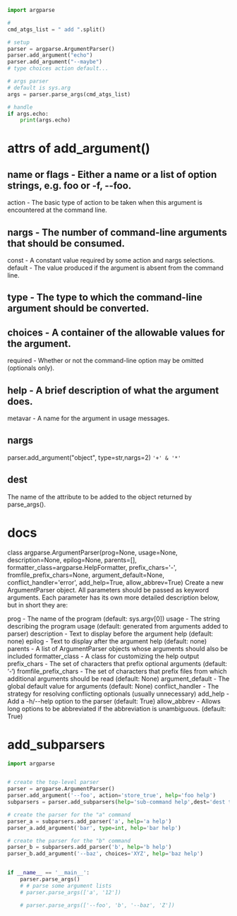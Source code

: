 ```python
import argparse

#
cmd_atgs_list = " add ".split()

# setup
parser = argparse.ArgumentParser()
parser.add_argument("echo")
parser.add_argument("--maybe")
# type choices action default...

# args parser
# default is sys.arg
args = parser.parse_args(cmd_atgs_list)

# handle
if args.echo:
    print(args.echo)

```

# attrs of add_argument()

## name or flags - Either a name or a list of option strings, e.g. foo or -f, --foo.
action - The basic type of action to be taken when this argument is encountered at the command line.

## nargs - The number of command-line arguments that should be consumed.
const - A constant value required by some action and nargs selections.
default - The value produced if the argument is absent from the command line.

## type - The type to which the command-line argument should be converted.

## choices - A container of the allowable values for the argument.
required - Whether or not the command-line option may be omitted (optionals only).

## help - A brief description of what the argument does.
metavar - A name for the argument in usage messages.

## nargs
parser.add_argument("object", type=str,nargs=2)
`'+' & '*'`

## dest
The name of the attribute to be added to the object returned by parse_args().


# docs
class argparse.ArgumentParser(prog=None, usage=None, description=None, epilog=None, parents=[], formatter_class=argparse.HelpFormatter, prefix_chars='-', fromfile_prefix_chars=None, argument_default=None, conflict_handler='error', add_help=True, allow_abbrev=True)
Create a new ArgumentParser object. All parameters should be passed as keyword arguments. Each parameter has its own more detailed description below, but in short they are:

prog - The name of the program (default: sys.argv[0])
usage - The string describing the program usage (default: generated from arguments added to parser)
description - Text to display before the argument help (default: none)
epilog - Text to display after the argument help (default: none)
parents - A list of ArgumentParser objects whose arguments should also be included
formatter_class - A class for customizing the help output
prefix_chars - The set of characters that prefix optional arguments (default: ‘-‘)
fromfile_prefix_chars - The set of characters that prefix files from which additional arguments should be read (default: None)
argument_default - The global default value for arguments (default: None)
conflict_handler - The strategy for resolving conflicting optionals (usually unnecessary)
add_help - Add a -h/--help option to the parser (default: True)
allow_abbrev - Allows long options to be abbreviated if the abbreviation is unambiguous. (default: True)


# add_subparsers
```python
import argparse


# create the top-level parser
parser = argparse.ArgumentParser()
parser.add_argument('--foo', action='store_true', help='foo help')
subparsers = parser.add_subparsers(help='sub-command help',dest='dest test')

# create the parser for the "a" command
parser_a = subparsers.add_parser('a', help='a help')
parser_a.add_argument('bar', type=int, help='bar help')

# create the parser for the "b" command
parser_b = subparsers.add_parser('b', help='b help')
parser_b.add_argument('--baz', choices='XYZ', help='baz help')


if __name__ == '__main__':
    parser.parse_args()
    # # parse some argument lists
    # parser.parse_args(['a', '12'])

    # parser.parse_args(['--foo', 'b', '--baz', 'Z'])
```